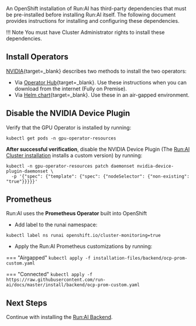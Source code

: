 
An OpenShift installation of Run:AI has third-party dependencies that must be pre-installed before installing Run:AI itself. The following document provides instructions for installing and configuring these dependencies.

!!! Note
    You must have Cluster Administrator rights to install these dependencies. 

## Install Operators 

[NVIDIA](https://docs.nvidia.com/datacenter/kubernetes/openshift-on-gpu-install-guide/index.html#openshift-gpu-support){target=_blank} describes two methods to install the two operators:

* Via [Operator Hub](https://docs.nvidia.com/datacenter/kubernetes/openshift-on-gpu-install-guide/index.html#openshift-gpu-support-install-via-operatorhub){target=_blank}. Use these instructions when you can download from the internet (Fully on Premise). 
* Via [Helm chart](https://docs.nvidia.com/datacenter/kubernetes/openshift-on-gpu-install-guide/index.html#openshift-gpu-support-install-helm){target=_blank}. Use these in an air-gapped environment.


## Disable the NVIDIA Device Plugin

Verify that the GPU Operator is installed by running:

```
kubectl get pods -n gpu-operator-resources
```

__After successful verification__, disable the NVIDIA Device Plugin (The [Run:AI Cluster installation](cluster.md) installs a custom version) by running:

```
kubectl -n gpu-operator-resources patch daemonset nvidia-device-plugin-daemonset \
  -p '{"spec": {"template": {"spec": {"nodeSelector": {"non-existing": "true"}}}}}'
```

## Prometheus

Run:AI uses the __Prometheus Operator__ built into OpenShift 

* Add label to the runai namespace:

```
kubectl label ns runai openshift.io/cluster-monitoring=true
```

* Apply the Run:AI Prometheus customizations by running:

=== "Airgapped"
    ```
    kubectl apply -f installation-files/backend/ocp-prom-custom.yaml
    ```

=== "Connected"
    ```
    kubectl apply -f https://raw.githubusercontent.com/run-ai/docs/master/install/backend/ocp-prom-custom.yaml
    ```

## Next Steps

Continue with installing the [Run:AI Backend](backend.md).